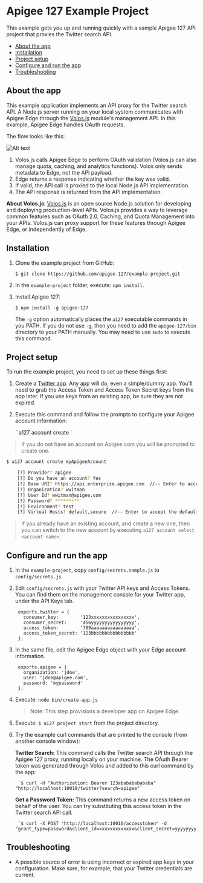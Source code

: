 # Apigee 127 Example Project

This example gets you up and running quickly with a sample Apigee 127 API project that proxies the Twitter search API.  

* [About the app](#about)
* [Installation](#installation)
* [Project setup](#setupsteps)
* [Configure and run the app](#configure-and-run)
* [Troubleshooting](#troubleshooting)

## <a name="about"></a>About the app

This example application implements an API proxy for the Twitter search API. A Node.js server running on your local system communicates with Apigee Edge through the [Volos.js](https://github.com/apigee-127/a127-documentation/wiki/Understanding-Volos.js) module's management API. In this example, Apigee Edge handles OAuth requests. 

The flow looks like this:

![Alt text](https://raw.githubusercontent.com/apigee-127/a127-documentation/master/a127/images/with-edge.png)

1. Volos.js calls Apigee Edge to perform OAuth validation (Volos.js can also manage quota, caching, and analytics functions). Volos only sends metadata to Edge, not the API payload. 
3. Edge returns a response indicating whether the key was valid.
4. If valid, the API call is proxied to the local Node.js API implementation.
5. The API response is returned from the API implementation.

**About Volos.js**: [Volos.js](https://github.com/apigee-127/a127-documentation/wiki/Understanding-Volos.js) is an open source Node.js solution for developing and deploying production-level APIs. Volos.js provides a way to leverage common features such as OAuth 2.0, Caching, and Quota Management into your APIs. Volos.js can proxy support for these features through Apigee Edge, or independently of Edge. 


## <a name="installation"></a>Installation

1. Clone the example project from GitHub:

    `$ git clone https://github.com/apigee-127/example-project.git`

2. In the `example-project` folder, execute: `npm install`.

3. Install Apigee 127:

    `$ npm install -g apigee-127`

    The `-g` option automatically places the `a127` executable commands in you PATH. If you do not use `-g`, then you need to add the `apigee-127/bin `directory to your PATH manually. You may need to use `sudo` to execute this command.

## <a name="setupsteps"></a>Project setup

To run the example project, you need to set up these things first:

1. Create a [Twitter app](https://dev.twitter.com/apps). Any app will do, even a simple/dummy app. You'll need to grab the Access Token and Access Token Secret keys from the app later. If you use keys from an existing app, be sure they are not expired. 
2. Execute this command and follow the prompts to configure your Apigee account information:

    ``a127 account create <anAccountName>`

>If you do not have an account on Apigee.com you will be prompted to create one. 

```bash        
$ a127 account create myApigeeAccount

    [?] Provider? apigee
    [?] Do you have an account? Yes
    [?] Base URI? https://api.enterprise.apigee.com  //-- Enter to accept the default.
    [?] Organization? wwitman
    [?] User Id? wwitman@apigee.com
    [?] Password? *********
    [?] Environment? test
    [?] Virtual Hosts? default,secure  //-- Enter to accept the default
```

> If you already have an existing account, and create a new one, then you can switch to the new account by executing `a127 account select <account-name>`.

## <a name="configure-and-run"></a>Configure and run the app

1. In the `example-project`, copy `config/secrets.sample.js` to `config/secrets.js`.
2. Edit `config/secrets.js` with your Twitter API keys and Access Tokens. You can find them on the management console for your Twitter app, under the API Keys tab.

        exports.twitter = {
          consumer_key:        '123xxxxxxxxxxxxxxxx',
          consumer_secret:     '456yyyyyyyyyyyyyyyy',
          access_token:        '789aaaaaaaaaaaaaaaa',
          access_token_secret: '123bbbbbbbbbbbbbbbb'
        };
    
3. In the same file, edit the Apigee Edge object with your Edge account information.

        exports.apigee = {
          organization: 'jdoe',
          user: 'jdoe@apigee.com',
          password: 'mypassword'
        };

4. Execute: `node bin/create-app.js`
    >Note: This step provisions a developer app on Apigee Edge. 
4. Execute: `$ a127 project start` from the project directory.
5. Try the example curl commands that are printed to the console (from another console window):

    **Twitter Search:** This command calls the Twitter search API through the Apigee 127 proxy, running locally on your machine. The OAuth Bearer token was generated through Volos and added to this curl command by the app:

        `$ curl -H "Authorization: Bearer 123ababababababa" "http://localhost:10010/twitter?search=apigee"`


    **Get a Password Token:** This command returns a new access token on behalf of the user. You can try substituting this access token in the Twitter search API call. 

        `$ curl -X POST "http://localhost:10010/accesstoken" -d "grant_type=password&client_id=xxxxxxxxxxxxx&client_secret=yyyyyyyyyy&username=jdoe&password=password"`


## <a name="troubleshooting"></a>Troubleshooting

* A possible source of error is using incorrect or expired app keys in your configuration. Make sure, for example, that your Twitter credentials are current.


<!--
-- old
Setup:

1. copy `config/secrets.sample.js config/secrets.js`
2. create a twitter app ([https://dev.twitter.com/]()) and edit secrets.js to match
3. create an Apigee account ([https://enterprise.apigee.com]())
4. add the account to a127: `a127 account create [name]`
4. deploy the Apigee remote proxy: `a127 account deployApigeeProxy`
5. set your secrets:
    1. copy config/secrets.sample.js to config.secrets.js and edit (this is for creating the example app)
    2. set your proxy deployment values:
        1. `a127 setValue apigeeProxyKey [YOURKEY]`
        2. `a127 setValue apigeeProxyUri [YOURURI]`
6. install and run redis ([http://redis.io]())
7. execute: `node bin/create-app.js`
8. execute: `a127 project start`
9. try the example curl commands that are printed to the console (from another console window)
-->
